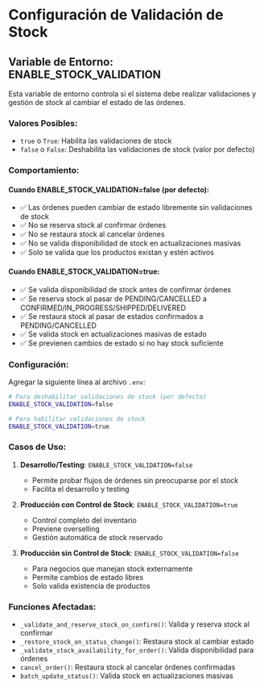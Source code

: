 # Configuración de Validación de Stock

## Variable de Entorno: ENABLE_STOCK_VALIDATION

Esta variable de entorno controla si el sistema debe realizar validaciones y gestión de stock al cambiar el estado de las órdenes.

### Valores Posibles:
- `true` o `True`: Habilita las validaciones de stock
- `false` o `False`: Deshabilita las validaciones de stock (valor por defecto)

### Comportamiento:

#### Cuando ENABLE_STOCK_VALIDATION=false (por defecto):
- ✅ Las órdenes pueden cambiar de estado libremente sin validaciones de stock
- ✅ No se reserva stock al confirmar órdenes
- ✅ No se restaura stock al cancelar órdenes
- ✅ No se valida disponibilidad de stock en actualizaciones masivas
- ✅ Solo se valida que los productos existan y estén activos

#### Cuando ENABLE_STOCK_VALIDATION=true:
- ✅ Se valida disponibilidad de stock antes de confirmar órdenes
- ✅ Se reserva stock al pasar de PENDING/CANCELLED a CONFIRMED/IN_PROGRESS/SHIPPED/DELIVERED
- ✅ Se restaura stock al pasar de estados confirmados a PENDING/CANCELLED
- ✅ Se valida stock en actualizaciones masivas de estado
- ✅ Se previenen cambios de estado si no hay stock suficiente

### Configuración:

Agregar la siguiente línea al archivo `.env`:

```bash
# Para deshabilitar validaciones de stock (por defecto)
ENABLE_STOCK_VALIDATION=false

# Para habilitar validaciones de stock
ENABLE_STOCK_VALIDATION=true
```

### Casos de Uso:

1. **Desarrollo/Testing**: `ENABLE_STOCK_VALIDATION=false`
   - Permite probar flujos de órdenes sin preocuparse por el stock
   - Facilita el desarrollo y testing

2. **Producción con Control de Stock**: `ENABLE_STOCK_VALIDATION=true`
   - Control completo del inventario
   - Previene overselling
   - Gestión automática de stock reservado

3. **Producción sin Control de Stock**: `ENABLE_STOCK_VALIDATION=false`
   - Para negocios que manejan stock externamente
   - Permite cambios de estado libres
   - Solo valida existencia de productos

### Funciones Afectadas:

- `_validate_and_reserve_stock_on_confirm()`: Valida y reserva stock al confirmar
- `_restore_stock_on_status_change()`: Restaura stock al cambiar estado
- `_validate_stock_availability_for_order()`: Valida disponibilidad para órdenes
- `cancel_order()`: Restaura stock al cancelar órdenes confirmadas
- `batch_update_status()`: Valida stock en actualizaciones masivas
